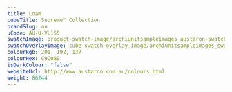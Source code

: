 ```yaml
---
title: Loam
cubeTitle: Supreme™ Collection
brandSlug: au
uCode: AU-U-VL155
swatchImage: product-swatch-image/archiunitsampleimages_austaron-swatch_Loam.jpg
swatchOverlayImage: cube-swatch-overlay-image/archiunitsampleimages_swatch-overlay_austaron.png
colourRgb: 201, 192, 137
colourHex: C9C089
isDarkColour: "false"
websiteUrl: http://www.austaron.com.au/colours.html
weight: 86244
---
```

